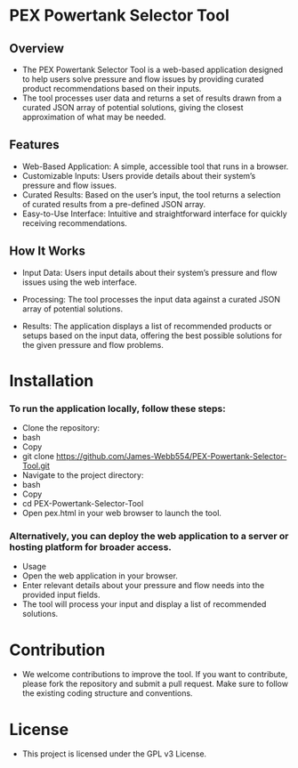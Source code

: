 # PEX Powertank Selector Tool

## Overview

- The PEX Powertank Selector Tool is a web-based application designed to help users solve pressure and flow issues by providing curated product recommendations based on their inputs.
- The tool processes user data and returns a set of results drawn from a curated JSON array of potential solutions, giving the closest approximation of what may be needed.

## Features

- Web-Based Application: A simple, accessible tool that runs in a browser.
- Customizable Inputs: Users provide details about their system’s pressure and flow issues.
- Curated Results: Based on the user’s input, the tool returns a selection of curated results from a pre-defined JSON array.
- Easy-to-Use Interface: Intuitive and straightforward interface for quickly receiving recommendations.

## How It Works

- Input Data: Users input details about their system’s pressure and flow issues using the web interface.

- Processing: The tool processes the input data against a curated JSON array of potential solutions.

- Results: The application displays a list of recommended products or setups based on the input data, offering the best possible solutions for the given pressure and flow problems.

# Installation

### To run the application locally, follow these steps:

- Clone the repository:
- bash
- Copy
- git clone https://github.com/James-Webb554/PEX-Powertank-Selector-Tool.git
- Navigate to the project directory:
- bash
- Copy
- cd PEX-Powertank-Selector-Tool
- Open pex.html in your web browser to launch the tool.

### Alternatively, you can deploy the web application to a server or hosting platform for broader access.

- Usage
- Open the web application in your browser.
- Enter relevant details about your pressure and flow needs into the provided input fields.
- The tool will process your input and display a list of recommended solutions.

# Contribution
- We welcome contributions to improve the tool. If you want to contribute, please fork the repository and submit a pull request. Make sure to follow the existing coding structure and conventions.

# License
- This project is licensed under the GPL v3 License.
